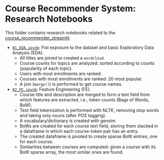 # Course Recommender System: Research Notebooks

This folder contains research notebooks related to the [course_recommender_streamlit](https://github.com/mxagar/course_recommender_streamlit):

- [`01_EDA.ipynb`](01_EDA.ipynb): Fist exposure to the dataset and basic Exploratory Data Analysis (EDA).
  - All titles are joined to created a `wordcloud`.
  - Course counts for topics are analyzed: sorted according to counts (popularity of each topic).
  - Users with most enrollments are ranked.
  - Courses with most enrollments are ranked: 20 most popular.
  - A join (`merge()`) is performed to get course names.
- [`02_FE.ipynb`](02_FE.ipynb): Feature Engineering (FE).
  - Course title and description are merged to form a text field from which features are extracted, i.e., token counts (Bags of Words, BoW).
  - Text field tokenization is performed with NLTK, removing stop words and taking only nouns (after POS tagging).
  - A vocabulary/dictionary is created with gensim.
  - BoWs are created for each course text field, storing them stacked in a dataframe in which each course-token pair has an entry.
  - The created dataframe is pivoted to create sparse BoW entries, one for each course.
  - Similarities between courses are computed: given a course with its BoW sparse array, the most similar ones are found.
